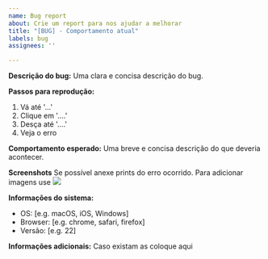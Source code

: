 ```yaml
---
name: Bug report
about: Crie um report para nos ajudar a melhorar
title: "[BUG] - Comportamento atual"
labels: bug
assignees: ''

---
```


**Descrição do bug:**
Uma clara e concisa descrição do bug.

**Passos para reprodução:**
1. Vá até '...'
2. Clique em '....'
3. Desça até '....'
4. Veja o erro

**Comportamento esperado:**
Uma breve e concisa descrição do que deveria acontecer.

**Screenshots**
Se possível anexe prints do erro ocorrido. Para adicionar imagens use ![](link_aqui)

**Informações do sistema:**
 - OS: [e.g. macOS, iOS, Windows]
 - Browser: [e.g. chrome, safari, firefox]
 - Versão: [e.g. 22]

**Informações adicionais:**
Caso existam as coloque aqui
